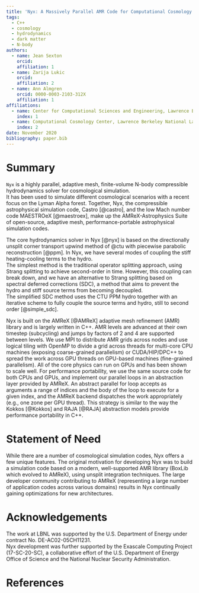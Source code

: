 ```yaml
---
title: 'Nyx: A Massively Parallel AMR Code for Computational Cosmology'
tags:
  - C++
  - cosmology
  - hydrodynamics
  - dark matter
  - N-body
authors:
  - name: Jean Sexton
    orcid: 
    affiliation: 1
  - name: Zarija Lukic
    orcid: 
    affiliation: 2
  - name: Ann Almgren
    orcid: 0000-0003-2103-312X
    affiliation: 1
affiliations:
  - name: Center for Computational Sciences and Engineering, Lawrence Berkeley National Laboratory
    index: 1
  - name: Computational Cosmology Center, Lawrence Berkeley National Laboratory
    index: 2
date: November 2020
bibliography: paper.bib
---
```


# Summary
``Nyx`` is a highly parallel, adaptive mesh, finite-volume 
N-body compressible hydrodynamics solver for cosmological simulation.  
It has been used to simulate different cosmological scenarios with
a recent focus on the Lyman Alpha forest.
Together, Nyx, the compressible astrophysical simulation code, Castro [@castro], 
and the low Mach number code MAESTROeX [@maestroex], make up the
AMReX-Astrophysics Suite of open-source, adaptive mesh, performance-portable 
astrophysical simulation codes.

The core hydrodynamics solver in Nyx [@nyx] is based on the
directionally unsplit corner transport upwind method of @ctu with
piecewise parabolic reconstruction [@ppm].  In Nyx, we have
several modes of coupling the stiff heating-cooling terms to the hydro.  
The simplest method is the traditional operator splitting approach, 
using Strang splitting to achieve second-order in time.  However, 
this coupling can break down, and we have an alternative to Strang splitting
based on spectral deferred corrections (SDC), a method
that aims to prevent the hydro and stiff source terms from becoming decoupled.  
The simplified SDC method uses the CTU PPM hydro together with an
iterative scheme to fully couple the source terms and hydro, still to
second order [@simple_sdc].  

Nyx is built on the AMReX [@AMReX] adaptive mesh refinement (AMR)
library and is largely written in C++.
AMR levels are advanced at their own timestep (subcycling)
and jumps by factors of 2 and 4 are supported between levels.  We use
MPI to distribute AMR grids across nodes and use logical tiling with
OpenMP to divide a grid across threads for multi-core CPU machines
(exposing coarse-grained parallelism) or CUDA/HIP/DPC++ to spread the work across
GPU threads on GPU-based machines (fine-grained parallelism).  All of
the core physics can run on GPUs and has been shown to scale well.
For performance portability, we use the same source code
for both CPUs and GPUs, and implement our parallel loops in an abstraction
layer provided by AMReX. An abstract parallel for loop accepts as arguments
a range of indices and the body of the loop to execute for a given index,
and the AMReX backend dispatches the work appropriately (e.g., one zone per
GPU thread). This strategy is similar to the way the Kokkos [@Kokkos] and
RAJA [@RAJA] abstraction models provide performance portability in C++.

# Statement of Need

While there are a number of cosmological simulation codes, Nyx
offers a few unique features.  The original motivation for developing
Nyx was to build a simulation code based on a modern,
well-supported AMR library (BoxLib which evolved to AMReX), using
unsplit integration techniques.
The large developer community contributing to AMReX
(representing a large number of application codes across various domains)
results in Nyx continually gaining optimizations for new architectures.  

# Acknowledgements

The work at LBNL was supported by the U.S. Department of Energy
under contract No. DE-AC02-05CH11231.   
Nyx development was further supported by
the Exascale Computing Project (17-SC-20-SC), a collaborative effort
of the U.S. Department of Energy Office of Science and the National
Nuclear Security Administration.  

# References

